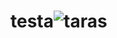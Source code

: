 # testa![taras](https://github.com/yeji1313TW/testa/assets/103237529/4bfe9c3f-7e6a-4c74-a418-f9407e2b022d)
